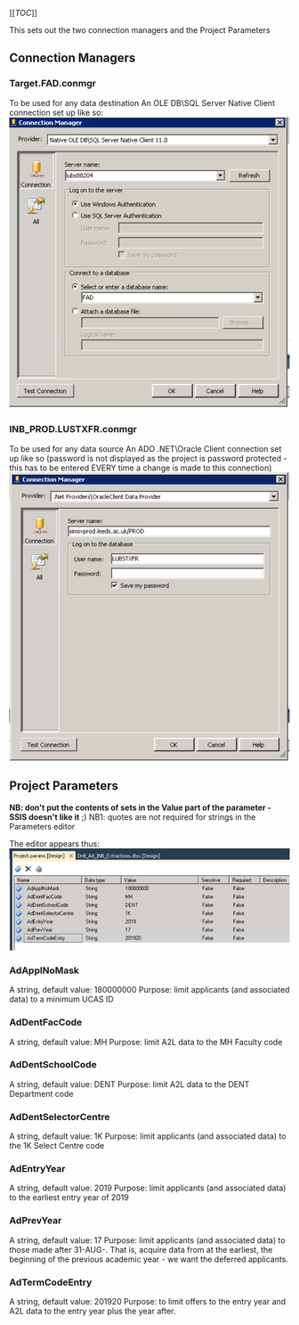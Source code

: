 [[_TOC_]]

This sets out the two connection managers and the Project Parameters

## Connection Managers

### Target.FAD.conmgr

To be used for any data destination
An OLE DB\SQL Server Native Client connection set up like so:
 ![Target_FAD_conmgr.PNG](/.attachments/Target_FAD_conmgr-18422a5b-5c4f-4c44-b36d-392f7902083e.PNG)

### INB_PROD.LUSTXFR.conmgr

To be used for any data source
An ADO .NET\Oracle Client connection set up like so (password is not displayed as the
project is password protected - this has to be entered EVERY time a change is made to
this connection)
 ![INB_PROD_LUSTXFR_conmgr.PNG](/.attachments/INB_PROD_LUSTXFR_conmgr-7d1df574-a27f-4b87-a657-aca2e169fa6d.PNG)

## Project Parameters

**NB: don't put the contents of sets in the Value part of the parameter - SSIS doesn't like it** ;)
NB1: quotes are not required for strings in the Parameters editor

The editor appears thus:
 ![Project_Params.PNG](/.attachments/Project_Params-e2d9c461-2f96-48c8-b478-5f4a6492538e.PNG)

### AdApplNoMask

A string, default value: 180000000
Purpose: limit applicants (and associated data) to a minimum UCAS ID

### AdDentFacCode

A string, default value: MH
Purpose: limit A2L data to the MH Faculty code

### AdDentSchoolCode

A string, default value: DENT
Purpose: limit A2L data to the DENT Department code

### AdDentSelectorCentre

A string, default value: 1K
Purpose: limit applicants (and associated data) to the 1K Select Centre code

### AdEntryYear

A string, default value: 2019
Purpose: limit applicants (and associated data) to the earliest entry year of 2019

### AdPrevYear

A string, default value: 17
Purpose: limit applicants (and associated data) to those made after 31-AUG-<AdPrevYear>.
That is, acquire data from at the earliest, the beginning of the previous academic year - we want the deferred applicants.

### AdTermCodeEntry

A string, default value: 201920
Purpose: to limit offers to the entry year and A2L data to the entry year plus the year after.

